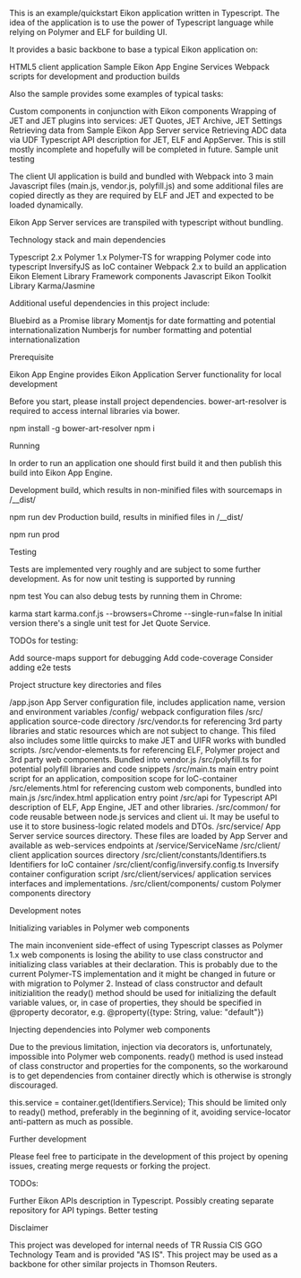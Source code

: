 This is an example/quickstart Eikon application written in Typescript. 
The idea of the application is to use the power of Typescript language while relying on Polymer and ELF for building UI.

It provides a basic backbone to base a typical Eikon application on:


HTML5 client application 
Sample Eikon App Engine Services
Webpack scripts for development and production builds


Also the sample provides some examples of typical tasks:


Custom components in conjunction with Eikon components
Wrapping of JET and JET plugins into services: JET Quotes, JET Archive, JET Settings
Retrieving data from Sample Eikon App Server service 
Retrieving ADC data via UDF
Typescript API description for JET, ELF and AppServer. This is still mostly incomplete and hopefully will be completed in future. 
Sample unit testing


The client UI application is build and bundled with Webpack into 3 main Javascript files (main.js, vendor.js, polyfill.js) and 
some additional files are copied directly as they are required by ELF and JET and expected to be loaded dynamically.

Eikon App Server services are transpiled with typescript without bundling.


Technology stack and main dependencies


Typescript 2.x
Polymer 1.x
Polymer-TS for wrapping Polymer code into typescript
InversifyJS as IoC container
Webpack 2.x to build an application
Eikon Element Library Framework components
Javascript Eikon Toolkit Library
Karma/Jasmine


Additional useful dependencies in this project include:


Bluebird as a Promise library
Momentjs for date formatting and potential internationalization
Numberjs for number formatting and potential internationalization



Prerequisite

Eikon App Engine provides Eikon Application Server functionality for local development

Before you start, please install project dependencies. bower-art-resolver is required to access internal libraries via bower.

npm install -g bower-art-resolver
npm i

Running

In order to run an application one should first build it and then publish this build into Eikon App Engine.

Development build, which results in non-minified files with sourcemaps in /__dist/

npm run dev
Production build, results in minified files in  /__dist/

npm run prod

Testing

Tests are implemented very roughly and are subject to some further development.
As for now unit testing is supported by running

npm test
You can also debug tests by running them in Chrome:

karma start karma.conf.js --browsers=Chrome --single-run=false
In initial version there's a single unit test for Jet Quote Service. 


TODOs for testing:


Add source-maps support for debugging
Add code-coverage
Consider adding e2e tests



Project structure key directories and files


/app.json App Server configuration file, includes application name, version and environment variables
/config/ webpack configuration files
/src/ application source-code directory
/src/vendor.ts for referencing 3rd party libraries and static resources which are not subject to change. This filed also includes some little quircks to make JET and UIFR works with bundled scripts.
/src/vendor-elements.ts for referencing ELF, Polymer project and 3rd party web components. Bundled into vendor.js
/src/polyfill.ts for potential polyfill libraries and code snippets
/src/main.ts main entry point script for an application, composition scope for IoC-container
/src/elements.html for referencing custom web components, bundled into main.js
/src/index.html application entry point
/src/api for Typescript API description of ELF, App Engine, JET and other libraries.
/src/common/ for code reusable between node.js services and client ui. It may be useful to use it to store business-logic related models and DTOs.
/src/service/ App Server service sources directory. These files are loaded by App Server and available as web-services endpoints at /service/ServiceName
/src/client/ client application sources directory
/src/client/constants/Identifiers.ts Identifiers for IoC container
/src/client/config/inversify.config.ts Inversify container configuration script
/src/client/services/ application services interfaces and implementations. 
/src/client/components/ custom Polymer components directory 



Development notes


Initializing variables in Polymer web components

The main inconvenient side-effect of using Typescript classes as Polymer 1.x web components is losing the ability to use class constructor and initializing class variables at their declaration.
This is probably due to the current Polymer-TS implementation and it might be changed in future or with migration to Polymer 2.
Instead of class constructor and default initizialition the ready() method should be used for initializing the default variable values, or, in case of properties, they should be specified in @property decorator, e.g. @property({type: String, value: "default"})


Injecting dependencies into Polymer web components

Due to the previous limitation, injection via decorators is, unfortunately, impossible into Polymer web components. ready() method is used instead of class constructor and properties for the components, so the workaround  is to get dependencies  from container directly which is otherwise is strongly discouraged.

this.service = container.get<IService>(Identifiers.Service);
This should be limited only to ready() method, preferably in the beginning of it, avoiding service-locator anti-pattern as much as possible.


Further development

Please feel free to participate in the development of this project by opening issues, creating merge requests or forking the project.


TODOs:


  Further Eikon APIs description in Typescript. Possibly creating separate repository for API typings.
  Better testing



Disclaimer

This project was developed for internal needs of TR Russia CIS GGO Technology Team and is provided "AS IS". 
This project may be used as a backbone for other similar projects in Thomson Reuters.
